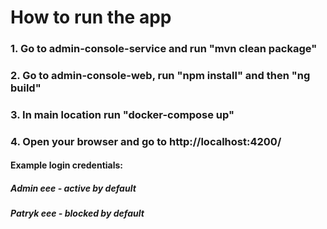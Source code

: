 # How to run the app
### 1. Go to admin-console-service and run "mvn clean package"
### 2. Go to admin-console-web, run "npm install" and then "ng build"
### 3. In main location run "docker-compose up"
### 4. Open your browser and go to http://localhost:4200/


#### Example login credentials:
##### Admin eee - active by default
##### Patryk eee - blocked by default